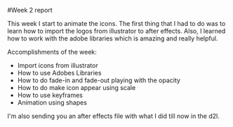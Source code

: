 #Week 2 report

This week I start to animate the icons. The first thing that I had to do was to learn how to import the logos from illustrator to after effects. Also, I learned how to work with the adobe libraries which is amazing and really helpful.

Accomplishments of the week:
* Import icons from illustrator
* How to use Adobes Libraries
* How to do fade-in and fade-out playing with the opacity
* How to do make icon appear using scale
* How to use keyframes
* Animation using shapes

I'm also sending you an after effects file with what I did till now in the d2l.
